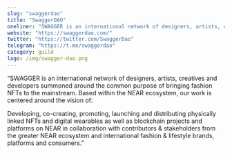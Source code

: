 ```yaml
---
slug: "swaggerdao"
title: "SwaggerDAO"
oneliner: "SWAGGER is an international network of designers, artists, creatives and developers summoned around the common purpose of bringing fashion NFTs to the mainstream."
website: "https://swaggerdao.com/"
twitter: "https://twitter.com/SwaggerDao"
telegram: "https://t.me/swaggerdao"
category: guild
logo: /img/swagger-dao.png
---
```


“SWAGGER is an international network of designers, artists, creatives and developers summoned around the common purpose of bringing fashion NFTs to the mainstream. Based within the NEAR ecosystem, our work is centered around the vision of:

Developing, co-creating, promoting, launching and distributing physically linked NFTs and digital wearables as well as blockchain projects and platforms on NEAR in collaboration with contributors & stakeholders from the greater NEAR ecosystem and international fashion & lifestyle brands, platforms and consumers.”

